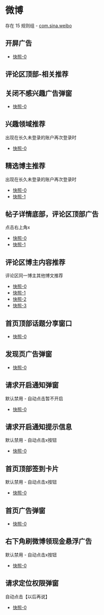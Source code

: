 # 微博

存在 15 规则组 - [com.sina.weibo](/src/apps/com.sina.weibo.ts)

## 开屏广告

- [快照-0](https://gkd-kit.songe.li/import/12782355)

## 评论区顶部-相关推荐

## 关闭不感兴趣广告弹窗

- [快照-0](https://gkd-kit.gitee.io/import/12672985)

## 兴趣领域推荐

出现在长久未登录的账户再次登录时

- [快照-0](https://gkd-kit.songe.li/import/12531405)

## 精选博主推荐

出现在长久未登录的账户再次登录时

- [快照-0](https://gkd-kit.songe.li/import/12531433)
- [快照-1](https://gkd-kit.songe.li/import/12531434)

## 帖子详情底部，评论区顶部广告

点击右上角x

- [快照-0](https://gkd-kit.gitee.io/import/12673043)
- [快照-1](https://gkd-kit.gitee.io/import/12673051)

## 评论区博主内容推荐

评论区同一博主其他博文推荐

- [快照-0](https://gkd-kit.gitee.io/import/12674498)
- [快照-1](https://gkd-kit.songe.li/import/13035647)
- [快照-2](https://gkd-kit.gitee.io/import/12674511)
- [快照-3](https://gkd-kit.gitee.io/import/12929591)

## 首页顶部话题分享窗口

- [快照-0](https://gkd-kit.gitee.io/import/12705972)

## 发现页广告弹窗

- [快照-0](https://gkd-kit.gitee.io/import/12705974)

## 请求开启通知弹窗

默认禁用 - 自动点击暂不开启

- [快照-0](https://gkd-kit.gitee.io/import/12705979)

## 请求开启通知提示信息

默认禁用 - 自动点击x按钮

- [快照-0](https://gkd-kit.gitee.io/import/12705986)

## 首页顶部签到卡片

默认禁用 - 自动点击x按钮

- [快照-0](https://gkd-kit.songe.li/import/12749876)

## 首页广告弹窗

- [快照-0](https://gkd-kit.songe.li/import/12750090)

## 右下角刷微博领现金悬浮广告

默认禁用 - 自动点击x按钮

- [快照-0](https://gkd-kit.songe.li/import/12750118)

## 请求定位权限弹窗

自动点击【以后再说】

- [快照-0](https://gkd-kit.songe.li/import/13003311)
